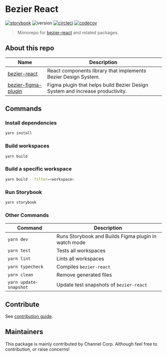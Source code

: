 # Bezier React

[![storybook](https://shields.io/badge/storybook-white?logo=storybook&style=flat)](https://next-v1--62bead1508281287d3c94d25.chromatic.com) ![version](https://img.shields.io/github/package-json/v/channel-io/bezier-react?filename=packages%2Fbezier-react%2Fpackage.json) [![circleci](https://circleci.com/gh/channel-io/bezier-react/tree/next-v1.svg?style=svg)](https://app.circleci.com/pipelines/github/channel-io/bezier-react) [![codecov](https://codecov.io/gh/channel-io/bezier-react/branch/next-v1/graph/badge.svg?token=bwCtdh41fD)](https://app.codecov.io/gh/channel-io/bezier-react/branch/next-v1)

> Monorepo for [bezier-react](packages/bezier-react) and related packages.

## About this repo

| Name | Description |
|---|---|
| [bezier-react](packages/bezier-react) | React components library that implements Bezier Design System. |
| [bezier-figma-plugin](packages/bezier-figma-plugin) | Figma plugin that helps build Bezier Design System and increase productivity. |

## Commands

### Install dependencies

```bash
yarn install
```

### Build workspaces

```bash
yarn build
```

### Build a specific workspace

```bash
yarn build --filter=<workspace>
```

### Run Storybook

```bash
yarn storybook
```

### Other Commands

| Command | Description |
|---|---|
| `yarn dev` | Runs Storybook and Builds Figma plugin in watch mode |
| `yarn test` | Tests all workspaces |
| `yarn lint` | Lints all workspaces |
| `yarn typecheck` | Compiles `bezier-react` |
| `yarn clean` | Remove generated files |
| `yarn update-snapshot` | Update test snapshots of `bezier-react` |

## Contribute

See [contribution guide](CONTRIBUTING.md).

## Maintainers

This package is mainly contributed by Channel Corp. Although feel free to contribution, or raise concerns!
